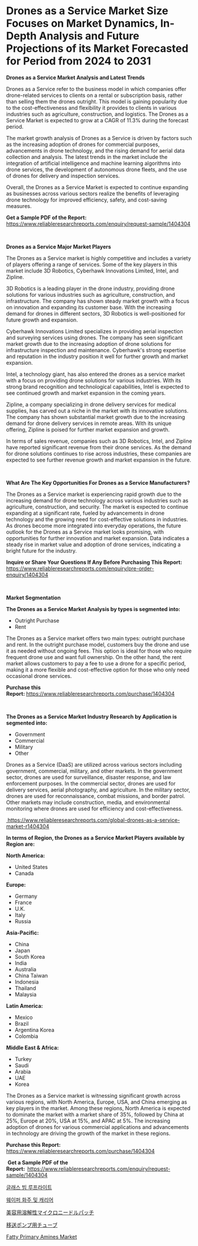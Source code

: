 <p><h1>Drones as a Service Market Size Focuses on Market Dynamics, In-Depth Analysis and Future Projections of its Market Forecasted for Period from 2024 to 2031</h1></p><p><strong>Drones as a Service Market Analysis and Latest Trends</strong></p>
<p><p>Drones as a Service refer to the business model in which companies offer drone-related services to clients on a rental or subscription basis, rather than selling them the drones outright. This model is gaining popularity due to the cost-effectiveness and flexibility it provides to clients in various industries such as agriculture, construction, and logistics. The Drones as a Service Market is expected to grow at a CAGR of 11.3% during the forecast period.</p><p>The market growth analysis of Drones as a Service is driven by factors such as the increasing adoption of drones for commercial purposes, advancements in drone technology, and the rising demand for aerial data collection and analysis. The latest trends in the market include the integration of artificial intelligence and machine learning algorithms into drone services, the development of autonomous drone fleets, and the use of drones for delivery and inspection services.</p><p>Overall, the Drones as a Service Market is expected to continue expanding as businesses across various sectors realize the benefits of leveraging drone technology for improved efficiency, safety, and cost-saving measures.</p></p>
<p><strong>Get a Sample PDF of the Report:&nbsp;</strong> <a href="https://www.reliableresearchreports.com/enquiry/request-sample/1404304">https://www.reliableresearchreports.com/enquiry/request-sample/1404304</a></p>
<p>&nbsp;</p>
<p><strong>Drones as a Service Major Market Players</strong></p>
<p><p>The Drones as a Service market is highly competitive and includes a variety of players offering a range of services. Some of the key players in this market include 3D Robotics, Cyberhawk Innovations Limited, Intel, and Zipline.</p><p>3D Robotics is a leading player in the drone industry, providing drone solutions for various industries such as agriculture, construction, and infrastructure. The company has shown steady market growth with a focus on innovation and expanding its customer base. With the increasing demand for drones in different sectors, 3D Robotics is well-positioned for future growth and expansion.</p><p>Cyberhawk Innovations Limited specializes in providing aerial inspection and surveying services using drones. The company has seen significant market growth due to the increasing adoption of drone solutions for infrastructure inspection and maintenance. Cyberhawk's strong expertise and reputation in the industry position it well for further growth and market expansion.</p><p>Intel, a technology giant, has also entered the drones as a service market with a focus on providing drone solutions for various industries. With its strong brand recognition and technological capabilities, Intel is expected to see continued growth and market expansion in the coming years.</p><p>Zipline, a company specializing in drone delivery services for medical supplies, has carved out a niche in the market with its innovative solutions. The company has shown substantial market growth due to the increasing demand for drone delivery services in remote areas. With its unique offering, Zipline is poised for further market expansion and growth.</p><p>In terms of sales revenue, companies such as 3D Robotics, Intel, and Zipline have reported significant revenue from their drone services. As the demand for drone solutions continues to rise across industries, these companies are expected to see further revenue growth and market expansion in the future.</p></p>
<p>&nbsp;</p>
<p><strong>What Are The Key Opportunities For Drones as a Service Manufacturers?</strong></p>
<p><p>The Drones as a Service market is experiencing rapid growth due to the increasing demand for drone technology across various industries such as agriculture, construction, and security. The market is expected to continue expanding at a significant rate, fueled by advancements in drone technology and the growing need for cost-effective solutions in industries. As drones become more integrated into everyday operations, the future outlook for the Drones as a Service market looks promising, with opportunities for further innovation and market expansion. Data indicates a steady rise in market value and adoption of drone services, indicating a bright future for the industry.</p></p>
<p><strong>Inquire or Share Your Questions If Any Before Purchasing This Report:</strong> <a href="https://www.reliableresearchreports.com/enquiry/pre-order-enquiry/1404304">https://www.reliableresearchreports.com/enquiry/pre-order-enquiry/1404304</a></p>
<p>&nbsp;</p>
<p><strong>Market Segmentation</strong></p>
<p><strong>The Drones as a Service Market Analysis by types is segmented into:</strong></p>
<p><ul><li>Outright Purchase</li><li>Rent</li></ul></p>
<p><p>The Drones as a Service market offers two main types: outright purchase and rent. In the outright purchase model, customers buy the drone and use it as needed without ongoing fees. This option is ideal for those who require frequent drone use and want full ownership. On the other hand, the rent market allows customers to pay a fee to use a drone for a specific period, making it a more flexible and cost-effective option for those who only need occasional drone services.</p></p>
<p><strong>Purchase this Report:&nbsp;</strong><a href="https://www.reliableresearchreports.com/purchase/1404304">https://www.reliableresearchreports.com/purchase/1404304</a></p>
<p>&nbsp;</p>
<p><strong>The Drones as a Service Market Industry Research by Application is segmented into:</strong></p>
<p><ul><li>Government</li><li>Commercial</li><li>Military</li><li>Other</li></ul></p>
<p><p>Drones as a Service (DaaS) are utilized across various sectors including government, commercial, military, and other markets. In the government sector, drones are used for surveillance, disaster response, and law enforcement purposes. In the commercial sector, drones are used for delivery services, aerial photography, and agriculture. In the military sector, drones are used for reconnaissance, combat missions, and border patrol. Other markets may include construction, media, and environmental monitoring where drones are used for efficiency and cost-effectiveness.</p></p>
<p><a href="https://www.reliableresearchreports.com/global-drones-as-a-service-market-r1404304">&nbsp;https://www.reliableresearchreports.com/global-drones-as-a-service-market-r1404304</a></p>
<p><strong>In terms of Region, the Drones as a Service Market Players available by Region are:</strong></p>
<p>
    <p> <strong> North America: </strong>
        <ul>
            <li>United States</li>
            <li>Canada</li>
        </ul>
        </p> 
    <p> <strong> Europe: </strong>
        <ul>
            <li>Germany</li>
            <li>France</li>
            <li>U.K.</li>
            <li>Italy</li>
            <li>Russia</li>
        </ul>
        </p> 
    <p> <strong> Asia-Pacific: </strong>
        <ul>
            <li>China</li>
            <li>Japan</li>
            <li>South Korea</li>
            <li>India</li>
            <li>Australia</li>
            <li>China Taiwan</li>
            <li>Indonesia</li>
            <li>Thailand</li>
            <li>Malaysia</li>
        </ul>
        </p> 
    <p> <strong> Latin America: </strong>
        <ul>
            <li>Mexico</li>
            <li>Brazil</li>
            <li>Argentina Korea</li>
            <li>Colombia</li>
        </ul>
        </p> 
    <p> <strong> Middle East & Africa: </strong>
        <ul>
            <li>Turkey</li>
            <li>Saudi</li>
            <li>Arabia</li>
            <li>UAE</li>
            <li>Korea</li>
        </ul>
    </p>
    </p>
<p><p>The Drones as a Service market is witnessing significant growth across various regions, with North America, Europe, USA, and China emerging as key players in the market. Among these regions, North America is expected to dominate the market with a market share of 35%, followed by China at 25%, Europe at 20%, USA at 15%, and APAC at 5%. The increasing adoption of drones for various commercial applications and advancements in technology are driving the growth of the market in these regions.</p></p>
<p><strong>Purchase this Report: </strong><a href="https://www.reliableresearchreports.com/purchase/1404304">https://www.reliableresearchreports.com/purchase/1404304</a></p>
<p>&nbsp;<strong>Get a Sample PDF of the Report:&nbsp;&nbsp;</strong><a href="https://www.reliableresearchreports.com/enquiry/request-sample/1404304">https://www.reliableresearchreports.com/enquiry/request-sample/1404304</a></p>
<p><strong></strong></p>
<p><p><a href="https://github.com/Jackieshlerin98056/Market-Research-Report-List-1/blob/main/2551193111185.md">글래스 빔 루프라이트</a></p><p><a href="https://github.com/hxzi07639916/Market-Research-Report-List-2/blob/main/8622097124591.md">웨이퍼 화주 및 캐리어</a></p><p><a href="https://medium.com/@burtongalen/%E7%BE%8E%E5%AE%B9%E5%B8%82%E5%A0%B4%E3%81%AB%E3%81%8A%E3%81%91%E3%82%8B%E6%BA%B6%E8%A7%A3%E6%80%A7%E3%83%9E%E3%82%A4%E3%82%AF%E3%83%AD%E3%83%8B%E3%83%BC%E3%83%89%E3%83%AB%E3%83%91%E3%83%83%E3%83%81%E3%81%AE%E5%B8%82%E5%A0%B4%E5%88%86%E6%9E%90-%E3%81%9D%E3%81%AEcagr-%E5%B8%82%E5%A0%B4%E3%82%BB%E3%82%B0%E3%83%A1%E3%83%B3%E3%83%86%E3%83%BC%E3%82%B7%E3%83%A7%E3%83%B3%E3%81%8A%E3%82%88%E3%81%B3%E4%B8%96%E7%95%8C%E7%9A%84%E3%81%AA%E7%94%A3%E6%A5%AD%E6%A6%82%E8%A6%81-e8bf3f84bb25">美容用溶解性マイクロニードルパッチ</a></p><p><a href="https://github.com/LeanneBruen2023/Market-Research-Report-List-2/blob/main/5435309114636.md">移送ポンプ用チューブ</a></p><p><a href="https://github.com/kimjmgeh81/Market-Research-Report-List-1/blob/main/fatty-primary-amines-market.md">Fatty Primary Amines Market</a></p></p>
